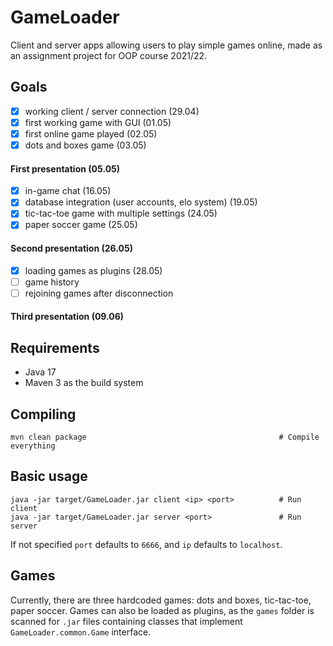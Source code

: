 # GameLoader

Client and server apps allowing users to play simple games online, made as an assignment project for OOP course 2021/22.

## Goals

- [x] working client / server connection (29.04)
- [x] first working game with GUI (01.05)
- [x] first online game played (02.05)
- [x] dots and boxes game (03.05)

#### First presentation (05.05)

- [x] in-game chat (16.05)
- [x] database integration (user accounts, elo system) (19.05)
- [x] tic-tac-toe game with multiple settings (24.05)
- [x] paper soccer game (25.05)

#### Second presentation (26.05)

- [x] loading games as plugins (28.05)
- [ ] game history
- [ ] rejoining games after disconnection

#### Third presentation (09.06)

## Requirements

- Java 17
- Maven 3 as the build system

## Compiling

    mvn clean package                                           # Compile everything

## Basic usage

    java -jar target/GameLoader.jar client <ip> <port>          # Run client
    java -jar target/GameLoader.jar server <port>               # Run server

If not specified ``port`` defaults to ``6666``, and ``ip`` defaults to ``localhost``.

## Games
Currently, there are three hardcoded games: dots and boxes, tic-tac-toe, paper soccer. Games can also be loaded as plugins, as the ``games`` folder is scanned for ``.jar`` files containing classes that implement ``GameLoader.common.Game`` interface.
